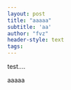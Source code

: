 ```yaml
---
layout: post
title: "aaaaa"
subtitle: 'aa'
author: "fvz"
header-style: text
tags:
---
```


test....

aaaaa
